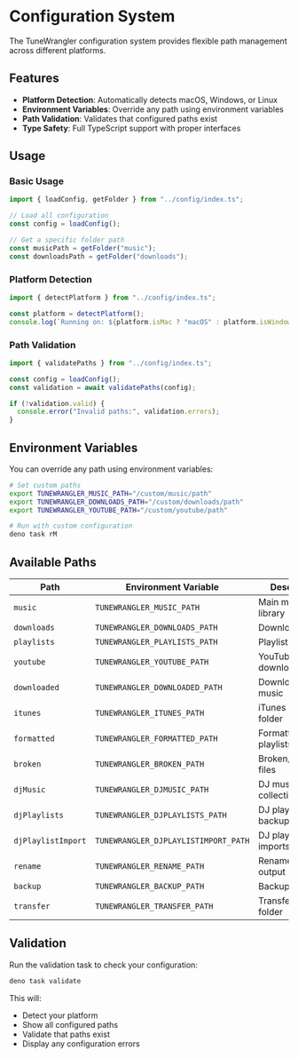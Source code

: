 # Configuration System

The TuneWrangler configuration system provides flexible path management across different platforms.

## Features

- **Platform Detection**: Automatically detects macOS, Windows, or Linux
- **Environment Variables**: Override any path using environment variables
- **Path Validation**: Validates that configured paths exist
- **Type Safety**: Full TypeScript support with proper interfaces

## Usage

### Basic Usage

```typescript
import { loadConfig, getFolder } from "../config/index.ts";

// Load all configuration
const config = loadConfig();

// Get a specific folder path
const musicPath = getFolder("music");
const downloadsPath = getFolder("downloads");
```

### Platform Detection

```typescript
import { detectPlatform } from "../config/index.ts";

const platform = detectPlatform();
console.log(`Running on: ${platform.isMac ? "macOS" : platform.isWindows ? "Windows" : "Linux"}`);
```

### Path Validation

```typescript
import { validatePaths } from "../config/index.ts";

const config = loadConfig();
const validation = await validatePaths(config);

if (!validation.valid) {
  console.error("Invalid paths:", validation.errors);
}
```

## Environment Variables

You can override any path using environment variables:

```bash
# Set custom paths
export TUNEWRANGLER_MUSIC_PATH="/custom/music/path"
export TUNEWRANGLER_DOWNLOADS_PATH="/custom/downloads/path"
export TUNEWRANGLER_YOUTUBE_PATH="/custom/youtube/path"

# Run with custom configuration
deno task rM
```

## Available Paths

| Path | Environment Variable | Description |
|------|-------------------|-------------|
| `music` | `TUNEWRANGLER_MUSIC_PATH` | Main music library |
| `downloads` | `TUNEWRANGLER_DOWNLOADS_PATH` | Downloads folder |
| `playlists` | `TUNEWRANGLER_PLAYLISTS_PATH` | Playlist storage |
| `youtube` | `TUNEWRANGLER_YOUTUBE_PATH` | YouTube downloads |
| `downloaded` | `TUNEWRANGLER_DOWNLOADED_PATH` | Downloaded music |
| `itunes` | `TUNEWRANGLER_ITUNES_PATH` | iTunes music folder |
| `formatted` | `TUNEWRANGLER_FORMATTED_PATH` | Formatted playlists |
| `broken` | `TUNEWRANGLER_BROKEN_PATH` | Broken/corrupted files |
| `djMusic` | `TUNEWRANGLER_DJMUSIC_PATH` | DJ music collection |
| `djPlaylists` | `TUNEWRANGLER_DJPLAYLISTS_PATH` | DJ playlist backups |
| `djPlaylistImport` | `TUNEWRANGLER_DJPLAYLISTIMPORT_PATH` | DJ playlist imports |
| `rename` | `TUNEWRANGLER_RENAME_PATH` | Renamed music output |
| `backup` | `TUNEWRANGLER_BACKUP_PATH` | Backup directory |
| `transfer` | `TUNEWRANGLER_TRANSFER_PATH` | Transfer music folder |

## Validation

Run the validation task to check your configuration:

```bash
deno task validate
```

This will:
- Detect your platform
- Show all configured paths
- Validate that paths exist
- Display any configuration errors 